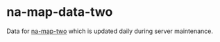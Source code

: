 # na-map-data-two

Data for [na-map-two](https://na-map-test.netlify.app/) which is updated daily during server maintenance.
